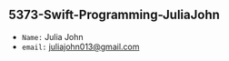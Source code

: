 ## 5373-Swift-Programming-JuliaJohn

- ```Name:``` Julia John
- ```email:``` juliajohn013@gmail.com
